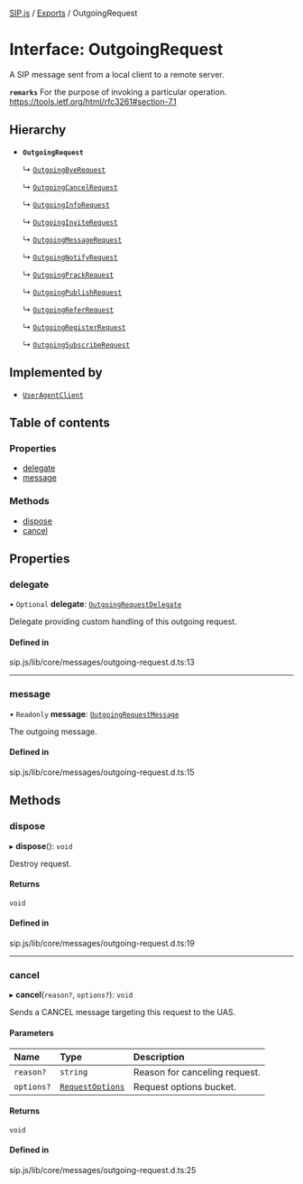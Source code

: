 [SIP.js](../README.md) / [Exports](../modules.md) / OutgoingRequest

# Interface: OutgoingRequest

A SIP message sent from a local client to a remote server.

**`remarks`**
For the purpose of invoking a particular operation.
https://tools.ietf.org/html/rfc3261#section-7.1

## Hierarchy

- **`OutgoingRequest`**

  ↳ [`OutgoingByeRequest`](OutgoingByeRequest.md)

  ↳ [`OutgoingCancelRequest`](OutgoingCancelRequest.md)

  ↳ [`OutgoingInfoRequest`](OutgoingInfoRequest.md)

  ↳ [`OutgoingInviteRequest`](OutgoingInviteRequest.md)

  ↳ [`OutgoingMessageRequest`](OutgoingMessageRequest.md)

  ↳ [`OutgoingNotifyRequest`](OutgoingNotifyRequest.md)

  ↳ [`OutgoingPrackRequest`](OutgoingPrackRequest.md)

  ↳ [`OutgoingPublishRequest`](OutgoingPublishRequest.md)

  ↳ [`OutgoingReferRequest`](OutgoingReferRequest.md)

  ↳ [`OutgoingRegisterRequest`](OutgoingRegisterRequest.md)

  ↳ [`OutgoingSubscribeRequest`](OutgoingSubscribeRequest.md)

## Implemented by

- [`UserAgentClient`](../classes/UserAgentClient.md)

## Table of contents

### Properties

- [delegate](OutgoingRequest.md#delegate)
- [message](OutgoingRequest.md#message)

### Methods

- [dispose](OutgoingRequest.md#dispose)
- [cancel](OutgoingRequest.md#cancel)

## Properties

### delegate

• `Optional` **delegate**: [`OutgoingRequestDelegate`](OutgoingRequestDelegate.md)

Delegate providing custom handling of this outgoing request.

#### Defined in

sip.js/lib/core/messages/outgoing-request.d.ts:13

___

### message

• `Readonly` **message**: [`OutgoingRequestMessage`](../classes/OutgoingRequestMessage.md)

The outgoing message.

#### Defined in

sip.js/lib/core/messages/outgoing-request.d.ts:15

## Methods

### dispose

▸ **dispose**(): `void`

Destroy request.

#### Returns

`void`

#### Defined in

sip.js/lib/core/messages/outgoing-request.d.ts:19

___

### cancel

▸ **cancel**(`reason?`, `options?`): `void`

Sends a CANCEL message targeting this request to the UAS.

#### Parameters

| Name | Type | Description |
| :------ | :------ | :------ |
| `reason?` | `string` | Reason for canceling request. |
| `options?` | [`RequestOptions`](RequestOptions.md) | Request options bucket. |

#### Returns

`void`

#### Defined in

sip.js/lib/core/messages/outgoing-request.d.ts:25
